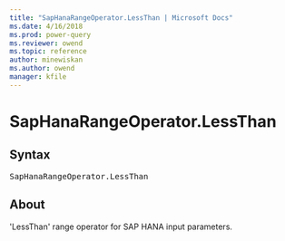 ```yaml
---
title: "SapHanaRangeOperator.LessThan | Microsoft Docs"
ms.date: 4/16/2018
ms.prod: power-query
ms.reviewer: owend
ms.topic: reference
author: minewiskan
ms.author: owend
manager: kfile
---
```

# SapHanaRangeOperator.LessThan

## Syntax

<pre>
SapHanaRangeOperator.LessThan  
</pre>
  
## About  
'LessThan' range operator for SAP HANA input parameters.  
  

